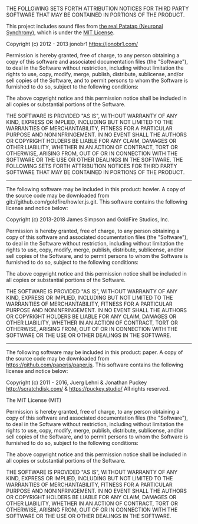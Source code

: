 THE FOLLOWING SETS FORTH ATTRIBUTION NOTICES FOR THIRD PARTY SOFTWARE THAT MAY
BE CONTAINED IN PORTIONS OF THE PRODUCT.

This project includes sound files from
[the real Patatap (Neuronal Synchrony)](https://github.com/jonobr1/Neuronal-Synchrony),
which is under the [MIT License](http://opensource.org/licenses/MIT).

Copyright (c) 2012 - 2013 jonobr1 https://jonobr1.com/

Permission is hereby granted, free of charge, to any person obtaining a copy of
this software and associated documentation files (the "Software"), to deal in
the Software without restriction, including without limitation the rights to
use, copy, modify, merge, publish, distribute, sublicense, and/or sell copies of
the Software, and to permit persons to whom the Software is furnished to do so,
subject to the following conditions:

The above copyright notice and this permission notice shall be included in all
copies or substantial portions of the Software.

THE SOFTWARE IS PROVIDED "AS IS", WITHOUT WARRANTY OF ANY KIND, EXPRESS OR
IMPLIED, INCLUDING BUT NOT LIMITED TO THE WARRANTIES OF MERCHANTABILITY, FITNESS
FOR A PARTICULAR PURPOSE AND NONINFRINGEMENT. IN NO EVENT SHALL THE AUTHORS OR
COPYRIGHT HOLDERS BE LIABLE FOR ANY CLAIM, DAMAGES OR OTHER LIABILITY, WHETHER
IN AN ACTION OF CONTRACT, TORT OR OTHERWISE, ARISING FROM, OUT OF OR IN
CONNECTION WITH THE SOFTWARE OR THE USE OR OTHER DEALINGS IN THE SOFTWARE. THE
FOLLOWING SETS FORTH ATTRIBUTION NOTICES FOR THIRD PARTY SOFTWARE THAT MAY BE
CONTAINED IN PORTIONS OF THE PRODUCT.

---

The following software may be included in this product: howler. A copy of the
source code may be downloaded from git://github.com/goldfire/howler.js.git. This
software contains the following license and notice below:

Copyright (c) 2013-2018 James Simpson and GoldFire Studios, Inc.

Permission is hereby granted, free of charge, to any person obtaining a copy of
this software and associated documentation files (the "Software"), to deal in
the Software without restriction, including without limitation the rights to
use, copy, modify, merge, publish, distribute, sublicense, and/or sell copies of
the Software, and to permit persons to whom the Software is furnished to do so,
subject to the following conditions:

The above copyright notice and this permission notice shall be included in all
copies or substantial portions of the Software.

THE SOFTWARE IS PROVIDED "AS IS", WITHOUT WARRANTY OF ANY KIND, EXPRESS OR
IMPLIED, INCLUDING BUT NOT LIMITED TO THE WARRANTIES OF MERCHANTABILITY, FITNESS
FOR A PARTICULAR PURPOSE AND NONINFRINGEMENT. IN NO EVENT SHALL THE AUTHORS OR
COPYRIGHT HOLDERS BE LIABLE FOR ANY CLAIM, DAMAGES OR OTHER LIABILITY, WHETHER
IN AN ACTION OF CONTRACT, TORT OR OTHERWISE, ARISING FROM, OUT OF OR IN
CONNECTION WITH THE SOFTWARE OR THE USE OR OTHER DEALINGS IN THE SOFTWARE.

---

The following software may be included in this product: paper. A copy of the
source code may be downloaded from https://github.com/paperjs/paper.js. This
software contains the following license and notice below:

Copyright (c) 2011 - 2016, Juerg Lehni & Jonathan Puckey http://scratchdisk.com/
& https://puckey.studio/ All rights reserved.

The MIT License (MIT)

Permission is hereby granted, free of charge, to any person obtaining a copy of
this software and associated documentation files (the "Software"), to deal in
the Software without restriction, including without limitation the rights to
use, copy, modify, merge, publish, distribute, sublicense, and/or sell copies of
the Software, and to permit persons to whom the Software is furnished to do so,
subject to the following conditions:

The above copyright notice and this permission notice shall be included in all
copies or substantial portions of the Software.

THE SOFTWARE IS PROVIDED "AS IS", WITHOUT WARRANTY OF ANY KIND, EXPRESS OR
IMPLIED, INCLUDING BUT NOT LIMITED TO THE WARRANTIES OF MERCHANTABILITY, FITNESS
FOR A PARTICULAR PURPOSE AND NONINFRINGEMENT. IN NO EVENT SHALL THE AUTHORS OR
COPYRIGHT HOLDERS BE LIABLE FOR ANY CLAIM, DAMAGES OR OTHER LIABILITY, WHETHER
IN AN ACTION OF CONTRACT, TORT OR OTHERWISE, ARISING FROM, OUT OF OR IN
CONNECTION WITH THE SOFTWARE OR THE USE OR OTHER DEALINGS IN THE SOFTWARE.
